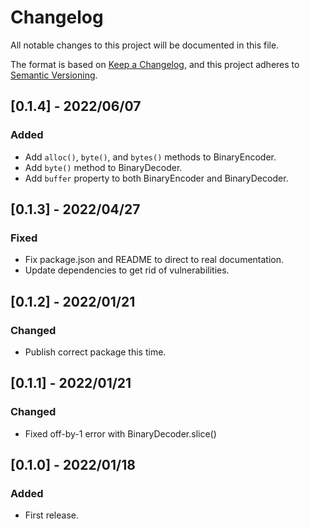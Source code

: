 # Changelog

All notable changes to this project will be documented in this file.

The format is based on [Keep a Changelog](https://keepachangelog.com/en/1.0.0/),
and this project adheres to [Semantic Versioning](https://semver.org/spec/v2.0.0.html).

## [0.1.4] - 2022/06/07
### Added
- Add `alloc()`, `byte()`, and `bytes()` methods to BinaryEncoder.
- Add `byte()` method to BinaryDecoder.
- Add `buffer` property to both BinaryEncoder and BinaryDecoder.

## [0.1.3] - 2022/04/27
### Fixed
- Fix package.json and README to direct to real documentation.
- Update dependencies to get rid of vulnerabilities.

## [0.1.2] - 2022/01/21
### Changed
- Publish correct package this time.

## [0.1.1] - 2022/01/21
### Changed
- Fixed off-by-1 error with BinaryDecoder.slice()

## [0.1.0] - 2022/01/18
### Added
- First release.
